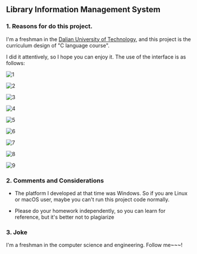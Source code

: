 ## Library Information Management System
### 1. Reasons for do this project.
I'm a freshman in the [Dalian University of Technology](https://www.dlut.edu.cn/), and this project is the curriculum design of "C language course". 

I did it attentively, so I hope you can enjoy it. The use of the interface is as follows: 

![1](https://pic1.zhimg.com/80/v2-e6ff3824cc79fc4ebc66fa7c3862ef71_hd.jpg)

![2](https://pic4.zhimg.com/80/v2-2daf25dad92e05a38190450b436b4735_hd.jpg)

![3](https://pic4.zhimg.com/80/v2-63573e0fdf72cdfdb1eb5a655b8d697a_hd.jpg)

![4](https://pic1.zhimg.com/80/v2-f98b1eb9f6e0b2fcfa8753c69d2d1401_hd.jpg)

![5](https://pic1.zhimg.com/80/v2-bcb1993b3651840013d47600e4fa4ce6_hd.jpg)

![6](https://pic4.zhimg.com/80/v2-b634788c96444d68a5e3670d8902748d_hd.jpg)

![7](https://pic3.zhimg.com/80/v2-db67d2934ca135ce415900ec119c77b3_hd.jpg)

![8](https://pic1.zhimg.com/80/v2-f34567b98f75945e485d8c6330132d53_hd.jpg)

![9](https://pic1.zhimg.com/80/v2-5d302e37d1fa9161eb7ffc378bd15dd0_hd.jpg)

### 2. Comments and Considerations

* The platform I developed at that time was Windows. So if you are Linux or macOS user, maybe you can't run this project code normally. 

* Please do your homework independently, so you can learn for reference, but it's better not to plagiarize

### 3. Joke
 I'm a freshman in the computer science and engineering. Follow me~~~!